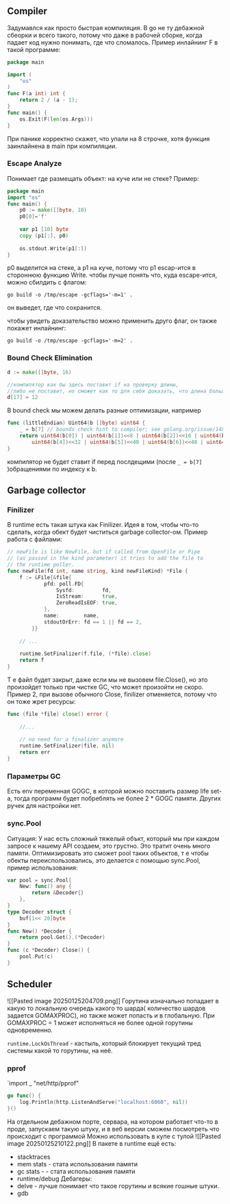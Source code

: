 ## Compiler
Задумавлся как просто быстрая компиляция.
В go не ту дебажной сбеорки и всего такого, потому что даже в рабочей сборке, когда падает код нужно понимать, где что сломалось. 
Пример инлайнинг F в такой программе:
```go
package main

import (
	"os"
)
func F(a int) int {
	return 2 / (a - 1);
}
func main() {
	os.Exit(F(len(os.Args)))
}
```
При панике корректно скажет, что упали на 8 строчке, хотя функция заинлайнена в main при компиляции.
### Escape Analyze
Понимает где размещать объект: на куче или не стеке?
Пример:
```go
package main
import "os"
func main() {
	p0 := make([]byte, 10) 
	p0[0]='f'
	
	var p1 [10] byte
	copy (p1[:], p0)
	
	os.stdout.Write(p1[:])
}
```
p0 выделится на стеке, а p1 на куче, потому что p1 escap-ится в стороннюю функцию Write.
чтобы лучше понять что, куда escape-ится, можно сбилдить с флагом:
```
go build -o /tmp/escape -gcflags='-m=1' .
```
он выведет, где что сохранится.

чтобы увидеть доказательство можно применить друго флаг, он также покажет инлайнинг:
```
go build -o /tmp/escape -gcflags='-m=2' .
```
### Bound Check Elimination
```go
d := make([]byte, 16)

//компилятор как бы здесь поставит if на проверку длины, 
//либо не поставит, но сможет как то для себя доказать, что длина больше 17
d[17] = 12
```
В bound check мы можем делать разные оптимизации, например
```go
func (littleEndian) Uint64(b []byte) uint64 {
	_ = b[7] // bounds check hint to compiler; see golang.org/issue/14808
	return uint64(b[0]) | uint64(b[1])<<8 | uint64(b[2])<<16 | uint64(b[3])<<24 |
		uint64(b[4])<<32 | uint64(b[5])<<40 | uint64(b[6])<<48 | uint64(b[7])<<56
}
```
компилятор не будет ставит if перед послдещими (после `_ = b[7]` )обращениями по индексу к b.
## Garbage collector
### Finilizer 
В runtime есть такая штука как Finilizer. Идея в том, чтобы что-то сделать, когда обект будет чиститься garbage collector-ом. 
Пример работа с файлами:
```go
// newFile is like NewFile, but if called from OpenFile or Pipe
// (as passed in the kind parameter) it tries to add the file to
// the runtime poller.
func newFile(fd int, name string, kind newFileKind) *File {
	f := &File{&file{
			pfd: poll.FD{
				Sysfd:         fd,
				IsStream:      true,
				ZeroReadIsEOF: true,
			},
			name:        name,
			stdoutOrErr: fd == 1 || fd == 2,
		}}
		
	// ...
	
	runtime.SetFinalizer(f.file, (*file).close)
	return f
}
```
Т е файл будет закрыт, даже если мы не вызовем file.Close(), но это произойдет только при чистке GC, что может произойти не скоро.
Пример 2, при вызове обычного Close, finilizer отменяется, потому что он тоже жрет ресурсы:
```go
func (file *file) close() error {
	
	//...
	
	// no need for a finalizer anymore
	runtime.SetFinalizer(file, nil)
	return err
}
```
### Параметры GC
Есть env переменная GOGC, в которой можно поставить размер life set-а, тогда программ будет побреблять не более 2 * GOGC памяти. 
Других ручек для настройки нет.
### sync.Pool
Ситуация: У нас есть сложный тяжелый объкт, который мы при каждом запросе к нашему API создаем, это грустно. Это тратит очень много памяти. Оптимизировать это сможет pool таких объектов, т е чтобы обекты переиспользовались, это делается с помощью sync.Pool, пример использования:
```go
var pool = sync.Pool{
	New: func() any {
		return &Decoder{}
	},
}
type Decoder struct { 
	buf[1<< 20]byte
}
func New() *Decoder {
	return pool.Get().(*Decoder)
}
func (c *Decoder) Close() {
	pool.Put(c)
}
```
## Scheduler
![[Pasted image 20250125204709.png]]
Горутина изначально попадает в какую то локальную очередь какого то шарда( количество шардов задается GOMAXPROC), но также может попасть и в глобальную.
При GOMAXPROC = 1 может исполняться не более одной горутины одновременно.

`runtime.LockOsThread` - кастыль, который блокирует текущий тред системы какой то горутины, на неё.

### pprof
`import _ "net/http/pprof"
```go
go func() {
	log.Println(http.ListenAndServe("localhost:6060", nil))
}()
```
На отдельном дебажном порте, сервара, на котором работает что-то в проде, запускаем такую штуку, и в веб версии сможем посмотреть что происходит с программой
Можно использовать в купе с тулой
![[Pasted image 20250125210122.png]]
В пакете в runtime ещё есть:
- stacktraces
- mem stats - стата использования памяти
- gc stats - - стата использования памяти
- runtime/debug
Дебагеры:
- delve - лучше понимает что такое горутины и всякие гошные штуки.
- gdb